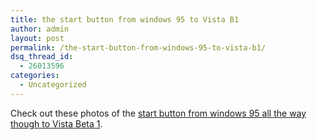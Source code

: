 ```yaml
---
title: the start button from windows 95 to Vista B1
author: admin
layout: post
permalink: /the-start-button-from-windows-95-to-vista-b1/
dsq_thread_id:
  - 26013596
categories:
  - Uncategorized
---
```

Check out these photos of the [start button from windows 95 all the way though to Vista Beta 1][1].

 [1]: http://www.wesbran.com/archives/2005/08/windows_95_anni_1.html